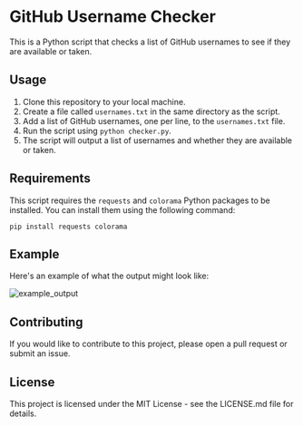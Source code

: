 # GitHub Username Checker

This is a Python script that checks a list of GitHub usernames to see if they are available or taken. 

## Usage

1. Clone this repository to your local machine.
2. Create a file called `usernames.txt` in the same directory as the script.
3. Add a list of GitHub usernames, one per line, to the `usernames.txt` file.
4. Run the script using `python checker.py`.
5. The script will output a list of usernames and whether they are available or taken.

## Requirements

This script requires the `requests` and `colorama` Python packages to be installed. You can install them using the following command:

```pip install requests colorama```


## Example

Here's an example of what the output might look like:

![example_output](example_output.png)

## Contributing

If you would like to contribute to this project, please open a pull request or submit an issue.

## License

This project is licensed under the MIT License - see the LICENSE.md file for details.
